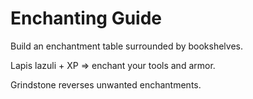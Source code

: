 # Enchanting Guide

Build an enchantment table surrounded by bookshelves.

Lapis lazuli + XP ⇒ enchant your tools and armor.

Grindstone reverses unwanted enchantments. 